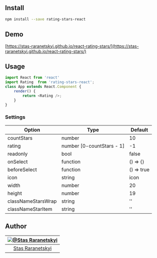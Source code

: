 ## Install

```sh
npm install --save rating-stars-react
```

## Demo

[https://stas-raranetskyi.github.io/react-rating-stars/](https://stas-raranetskyi.github.io/react-rating-stars/)

## Usage

```javascript
import React from 'react'
import Rating  from 'rating-stars-react';
class App extends React.Component {
    render() {
        return <Rating />;
    }
}
```

### Settings

Option | Type | Default
------ | ---- | -------
countStars | number | 10
rating | number [0-countStars - 1] | -1
readonly | bool | false
onSelect | function | () => {}
beforeSelect | function | () => true
icon | string | icon
width | number | 20
height | number | 19
classNameStarsWrap | string | ''
classNameStarItem | string | ''

## Author

|[![@Stas Raranetskyi](https://avatars0.githubusercontent.com/u/11090889?s=128&v=4)](https://github.com/stas-raranetskyi/)|
|:---:|
|[Stas Raranetskyi](https://github.com/stas-raranetskyi/)|

